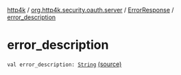 [http4k](../../index.md) / [org.http4k.security.oauth.server](../index.md) / [ErrorResponse](index.md) / [error_description](./error_description.md)

# error_description

`val error_description: `[`String`](https://kotlinlang.org/api/latest/jvm/stdlib/kotlin/-string/index.html) [(source)](https://github.com/http4k/http4k/blob/master/http4k-security-oauth/src/main/kotlin/org/http4k/security/oauth/server/GenerateAccessToken.kt#L98)